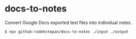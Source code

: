 # docs-to-notes

Convert Google Docs exported text files into individual notes.

```
$ npx github:radekstepan/docs-to-notes ./input ./output
```